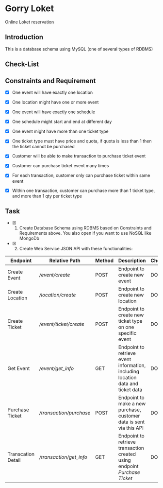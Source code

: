 # Gorry Loket

Online Loket reservation


Introduction
---
This is a database schema using MySQL (one of several types of RDBMS)


Check-List
---

Constraints and Requirement
----

- [X] One event will have exactly one location
- [X] One location might have one or more event
- [X] One event will have exactly one schedule
- [X] One schedule might start and end at different day
- [X] One event might have more than one ticket type
- [X] One ticket type must have price and quota, if quota is less than 1 then the ticket cannot be purchased
- [X] Customer will be able to make transaction to purchase ticket event
- [X] Customer can purchase ticket event many times
- [X] For each transaction, customer only can purchase ticket within same event
- [X] Within one transaction, customer can purchase more than 1 ticket type, and more than 1 qty per ticket type


Task
----
- [X] 1. Create Database Schema using RDBMS based on Constraints and Requirements above. You also open if you want to use NoSQL like MongoDb

- [X] 2. Create Web Service JSON API with these functionalities:

Endpoint | Relative Path | Method | Description | Checklist
--- | --- | --- | --- | ---
Create Event | */event/create* | POST | Endpoint to create new event | DONE
Create Location | */location/create* | POST | Endpoint to create new location | DONE
Create Ticket | */event/ticket/create* | POST | Endpoint to create new ticket type on one specific event | DONE
Get Event | */event/get_info* | GET | Endpoint to retrieve event information, including location data and ticket data | DONE
Purchase Ticket | */transaction/purchase* | POST | Endpoint to make a new purchase, customer data is sent via this API | DONE
Transcation Detail | */transaction/get_info* | GET | Endpoint to retrieve transaction created using endpoint *Purchase Ticket* | DONE
